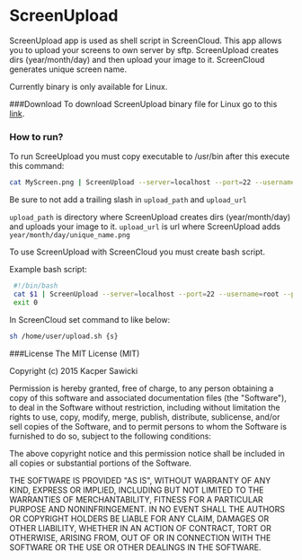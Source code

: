# ScreenUpload

ScreenUpload app is used as shell script in ScreenCloud. This app allows you to upload your screens to own server by sftp. ScreenUpload creates dirs (year/month/day) and then upload your image to it. ScreenCloud generates unique screen name.

Currently binary is only available for Linux.

###Download
To download ScreenUpload binary file for Linux go to this [link](https://github.com/kacpersaw/ScreenUpload/releases).

### How to run?
To run ScreeUpload you must copy executable to /usr/bin after this execute this command:
```bash
cat MyScreen.png | ScreenUpload --server=localhost --port=22 --username=root --password=secretpassword --upload_path=/root/screens --upload_url=http://localhost/screens
```
Be sure to not add a trailing slash in ``upload_path`` and ``upload_url``

``upload_path`` is directory where ScreenUpload creates dirs (year/month/day) and uploads your image to it.
``upload_url`` is url where ScreenUpload adds ``year/month/day/unique_name.png``

To use ScreenUpload with ScreenCloud you must create bash script.

Example bash script:
```bash
 #!/bin/bash
 cat $1 | ScreenUpload --server=localhost --port=22 --username=root --password=secretpassword --upload_path=/root/screens --upload_url=http://localhost/screens
 exit 0
```

In ScreenCloud set command to like below:
```bash
sh /home/user/upload.sh {s}
```

###License
The MIT License (MIT)

Copyright (c) 2015 Kacper Sawicki

Permission is hereby granted, free of charge, to any person obtaining a copy
of this software and associated documentation files (the "Software"), to deal
in the Software without restriction, including without limitation the rights
to use, copy, modify, merge, publish, distribute, sublicense, and/or sell
copies of the Software, and to permit persons to whom the Software is
furnished to do so, subject to the following conditions:

The above copyright notice and this permission notice shall be included in all
copies or substantial portions of the Software.

THE SOFTWARE IS PROVIDED "AS IS", WITHOUT WARRANTY OF ANY KIND, EXPRESS OR
IMPLIED, INCLUDING BUT NOT LIMITED TO THE WARRANTIES OF MERCHANTABILITY,
FITNESS FOR A PARTICULAR PURPOSE AND NONINFRINGEMENT. IN NO EVENT SHALL THE
AUTHORS OR COPYRIGHT HOLDERS BE LIABLE FOR ANY CLAIM, DAMAGES OR OTHER
LIABILITY, WHETHER IN AN ACTION OF CONTRACT, TORT OR OTHERWISE, ARISING FROM,
OUT OF OR IN CONNECTION WITH THE SOFTWARE OR THE USE OR OTHER DEALINGS IN THE
SOFTWARE.

